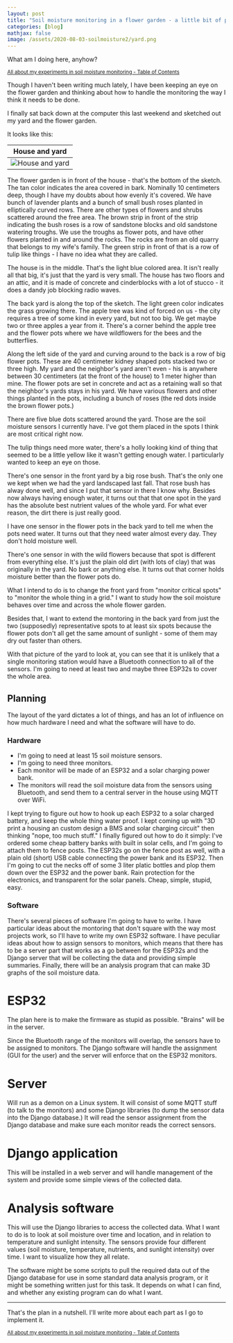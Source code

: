 ```yaml
---
layout: post
title: "Soil moisture monitoring in a flower garden - a little bit of planning"
categories: [blog]
mathjax: false
image: /assets/2020-08-03-soilmoisture2/yard.png
---    
```

What am I doing here, anyhow?

<sub>[All about my experiments in soil moisture monitoring - Table of Contents](soilmoisture-toc)</sub> 

Though I haven't been writing much lately, I have been keeping an eye on the flower garden and thinking about how to handle the monitoring the way I think it needs to be done.

I finally sat back down at the computer this last weekend and sketched out my yard and the flower garden.

It looks like this:

|House and yard|
|--------------|
|![House and yard](/assets/2020-08-03-soilmoisture2/yard.png)|

The flower garden is in front of the house - that's the bottom of the sketch.  The tan color indicates the area covered in bark.  Nominally 10 centimeters deep, though I have my doubts about how evenly it's covered.  We have bunch of lavender plants and a bunch of small bush roses planted in elliptically curved rows.  There are other types of flowers and shrubs scattered around the free area. The brown strip in front of the strip indicating the bush roses is a row of sandstone blocks and old sandstone watering troughs.  We use the troughs as flower pots, and have other flowers planted in and around the rocks.  The rocks are from an old quarry that belongs to my wife's family.  The green strip in front of that is a row of tulip like things - I have no idea what they are called. 

The house is in the middle.  That's the light blue colored area.  It isn't really all that big, it's just that the yard is very small.  The house has two floors and an attic, and it is made of concrete and cinderblocks with a lot of stucco - it does a dandy job blocking radio waves.

The back yard is along the top of the sketch.  The light green color indicates the grass growing there.  The apple tree was kind of forced on us - the city requires a tree of some kind in every yard, but not too big.  We get maybe two or three apples a year from it.  There's a corner behind the apple tree and the flower pots where we have wildflowers for the bees and the butterflies.

Along the left side of the yard and curving around to the back is a row of big flower pots.  These are 40 centimeter kidney shaped pots stacked two or three high.  My yard and the neighbor's yard aren't even - his is anywhere between 30 centimeters (at the front of the house) to 1 meter higher than mine.  The flower pots are set in concrete and act as a retaining wall so that the neighbor's yards stays in his yard.  We have various flowers and other things planted in the pots, including a bunch of roses (the red dots inside the brown flower pots.)

There are five blue dots scattered around the yard.  Those are the soil moisture sensors I currently have.  I've got them placed in the spots I think are most critical right now.

The tulip things need more water, there's a holly looking kind of thing that seemed to be a little yellow like it wasn't getting enough water.  I particularly wanted to keep an eye on those.

There's one sensor in the front yard by a big rose bush.  That's the only one we kept when we had the yard landscaped last fall.  That rose bush has alway done well, and since I put that sensor in there I know why.  Besides now always having enough water, it turns out that that one spot in the yard has the absolute best nutrient values of the whole yard.  For what ever reason, the dirt there is just really good.

I have one sensor in the flower pots in the back yard to tell me when the pots need water.  It turns out that they need water almost every day.  They don't hold moisture well.

There's one sensor in with the wild flowers because that spot is different from everything else.  It's just the plain old dirt (with lots of clay) that was originally in the yard.  No bark or anything else.  It turns out that corner holds moisture better than the flower pots do.

What I intend to do is to change the front yard from "monitor critical spots" to "monitor the whole thing in a grid."  I want to study how the soil moisture behaves over time and across the whole flower garden.

Besides that, I want to extend the montoring in the back yard from just the two (supposedly) representative spots to at least six spots because the flower pots don't all get the same amount of sunlight - some of them may dry out faster than others.

With that picture of the yard to look at, you can see that it is unlikely that a single monitoring station would have a Bluetooth connection to all of the sensors.  I'm going to need at least two and maybe three ESP32s to cover the whole area.

## Planning

The layout of the yard dictates a lot of things, and has an lot of influence on how much hardware I need and what the software will have to do.

### Hardware

- I'm going to need at least 15 soil moisture sensors.
- I'm going to need three monitors.
- Each monitor will be made of an ESP32 and a solar charging power bank.
- The monitors will read the soil moisture data from the sensors using Bluetooth, and send them to a central server in the house using MQTT over WiFi.

I kept trying to figure out how to hook up each ESP32 to a solar charged battery, and keep the whole thing water proof.  I kept coming up with "3D print a housing an custom design a BMS and solar charging circuit" then thinking "nope, too much stuff."  I finally figured out how to do it simply:  I've ordered some cheap battery banks with built in solar cells, and I'm going to attach them to fence posts.  The ESP32s go on the fence post as well, with a plain old (short) USB cable connecting the power bank and its ESP32.  Then I'm going to cut the necks off of some 3 liter platic bottles and plop them down over the ESP32 and the power bank.  Rain protection for the electronics, and transparent for the solar panels.  Cheap, simple, stupid, easy.

### Software

There's several pieces of software I'm going to have to write.  I have particular ideas about the montoring that don't square with the way most projects work, so I'll have to write my own ESP32 software. I have peculiar ideas about how to assign sensors to monitors, which means that there has to be a server part that works as a go between for the ESP32s and the Django server that will be collecting the data and providing simple summaries.  Finally, there will be an analysis program that can make 3D graphs of the soil moisture data.

# ESP32

The plan here is to make the firmware as stupid as possible.  "Brains" will be in the server.

Since the Bluetooth range of the monitors will overlap, the sensors have to be assigned to monitors.  The Django software will handle the assignment (GUI for the user) and the server will enforce that on the ESP32 monitors.

# Server

Will run as a demon on a Linux system.  It will consist of some MQTT stuff (to talk to the monitors) and some Django libraries (to dump the 
sensor data into the Django database.)  It will read the sensor assignment from the Django database and make sure each monitor reads the correct sensors.

# Django application

This will be installed in a web server and will handle management of the system and provide some simple views of the collected data.

# Analysis software

This will use the Django libraries to access the collected data.  What I want to do is to look at soil moisture over time and location, and in relation to temperature and sunlight intensity.  The sensors provide four different values (soil moisture, temperature, nutrients, and sunlight intensity) over time.  I want to visualize how they all relate.

The software might be some scripts to pull the required data out of the Django database for use in some standard data analysis program, or it might be something written just for this task.  It depends on what I can find, and whether any existing program can do what I want.

---------

That's the plan in a nutshell.  I'll write more about each part as I go to implement it.

<sub>[All about my experiments in soil moisture monitoring - Table of Contents](soilmoisture-toc)</sub> 
